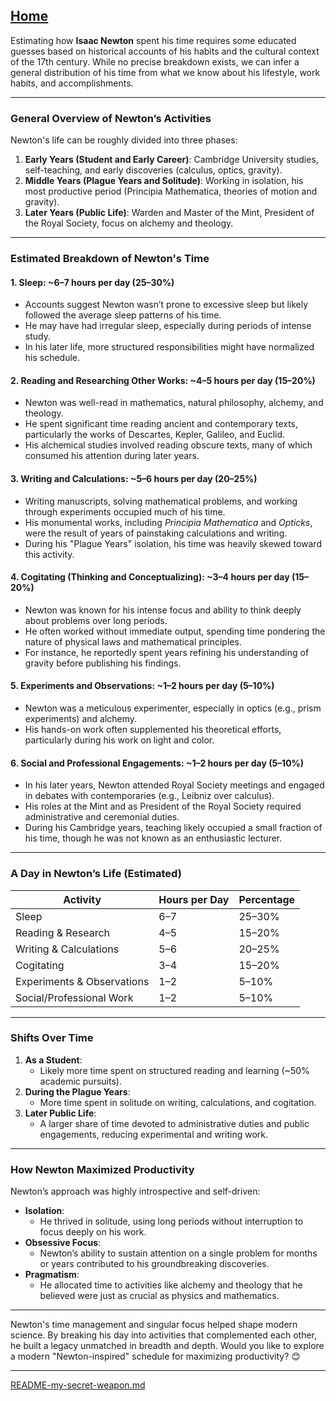 [Home](https://t2m.io/VwvDcuw)
---

Estimating how **Isaac Newton** spent his time requires some educated guesses based on historical accounts of his habits and the cultural context of the 17th century. While no precise breakdown exists, we can infer a general distribution of his time from what we know about his lifestyle, work habits, and accomplishments.

---

### **General Overview of Newton’s Activities**
Newton's life can be roughly divided into three phases:
1. **Early Years (Student and Early Career)**: Cambridge University studies, self-teaching, and early discoveries (calculus, optics, gravity).
2. **Middle Years (Plague Years and Solitude)**: Working in isolation, his most productive period (Principia Mathematica, theories of motion and gravity).
3. **Later Years (Public Life)**: Warden and Master of the Mint, President of the Royal Society, focus on alchemy and theology.

---

### **Estimated Breakdown of Newton's Time**
#### **1. Sleep: ~6–7 hours per day (25–30%)**
- Accounts suggest Newton wasn’t prone to excessive sleep but likely followed the average sleep patterns of his time.
- He may have had irregular sleep, especially during periods of intense study.
- In his later life, more structured responsibilities might have normalized his schedule.

#### **2. Reading and Researching Other Works: ~4–5 hours per day (15–20%)**
- Newton was well-read in mathematics, natural philosophy, alchemy, and theology.
- He spent significant time reading ancient and contemporary texts, particularly the works of Descartes, Kepler, Galileo, and Euclid.
- His alchemical studies involved reading obscure texts, many of which consumed his attention during later years.

#### **3. Writing and Calculations: ~5–6 hours per day (20–25%)**
- Writing manuscripts, solving mathematical problems, and working through experiments occupied much of his time.
- His monumental works, including *Principia Mathematica* and *Opticks*, were the result of years of painstaking calculations and writing.
- During his "Plague Years" isolation, his time was heavily skewed toward this activity.

#### **4. Cogitating (Thinking and Conceptualizing): ~3–4 hours per day (15–20%)**
- Newton was known for his intense focus and ability to think deeply about problems over long periods.
- He often worked without immediate output, spending time pondering the nature of physical laws and mathematical principles.
- For instance, he reportedly spent years refining his understanding of gravity before publishing his findings.

#### **5. Experiments and Observations: ~1–2 hours per day (5–10%)**
- Newton was a meticulous experimenter, especially in optics (e.g., prism experiments) and alchemy.
- His hands-on work often supplemented his theoretical efforts, particularly during his work on light and color.

#### **6. Social and Professional Engagements: ~1–2 hours per day (5–10%)**
- In his later years, Newton attended Royal Society meetings and engaged in debates with contemporaries (e.g., Leibniz over calculus).
- His roles at the Mint and as President of the Royal Society required administrative and ceremonial duties.
- During his Cambridge years, teaching likely occupied a small fraction of his time, though he was not known as an enthusiastic lecturer.

---

### **A Day in Newton’s Life (Estimated)**
| **Activity**              | **Hours per Day** | **Percentage** |
|---------------------------|-------------------|----------------|
| Sleep                     | 6–7               | 25–30%         |
| Reading & Research        | 4–5               | 15–20%         |
| Writing & Calculations    | 5–6               | 20–25%         |
| Cogitating                | 3–4               | 15–20%         |
| Experiments & Observations| 1–2               | 5–10%          |
| Social/Professional Work  | 1–2               | 5–10%          |

---

### **Shifts Over Time**
1. **As a Student**:
   - Likely more time spent on structured reading and learning (~50% academic pursuits).
2. **During the Plague Years**:
   - More time spent in solitude on writing, calculations, and cogitation.
3. **Later Public Life**:
   - A larger share of time devoted to administrative duties and public engagements, reducing experimental and writing work.

---

### **How Newton Maximized Productivity**
Newton’s approach was highly introspective and self-driven:
- **Isolation**:
  - He thrived in solitude, using long periods without interruption to focus deeply on his work.
- **Obsessive Focus**:
  - Newton’s ability to sustain attention on a single problem for months or years contributed to his groundbreaking discoveries.
- **Pragmatism**:
  - He allocated time to activities like alchemy and theology that he believed were just as crucial as physics and mathematics.

---

Newton's time management and singular focus helped shape modern science. By breaking his day into activities that complemented each other, he built a legacy unmatched in breadth and depth. Would you like to explore a modern "Newton-inspired" schedule for maximizing productivity? 😊


---

[README-my-secret-weapon.md](https://t2m.io/uR9nF49)
